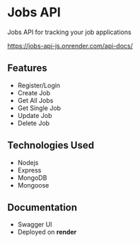 # Jobs API

Jobs API for tracking your job applications

https://jobs-api-js.onrender.com/api-docs/

## Features

- Register/Login
- Create Job
- Get All Jobs
- Get Single Job
- Update Job
- Delete Job

## Technologies Used

- Nodejs
- Express
- MongoDB
- Mongoose

## Documentation

- Swagger UI
- Deployed on **render**
